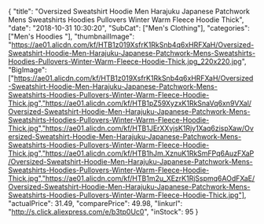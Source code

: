 {
	"title": "Oversized Sweatshirt Hoodie Men Harajuku Japanese Patchwork Mens Sweatshirts Hoodies Pullovers Winter Warm Fleece Hoodie Thick",
	"date": "2018-10-31 10:30:20",
	"SubCat": ["Men's Clothing"],
	"categories": ["Men's Hoodies "],
	"thumbnailImage": "https://ae01.alicdn.com/kf/HTB1z019XsfrK1RkSnb4q6xHRFXaH/Oversized-Sweatshirt-Hoodie-Men-Harajuku-Japanese-Patchwork-Mens-Sweatshirts-Hoodies-Pullovers-Winter-Warm-Fleece-Hoodie-Thick.jpg_220x220.jpg",
	"BigImage": ["https://ae01.alicdn.com/kf/HTB1z019XsfrK1RkSnb4q6xHRFXaH/Oversized-Sweatshirt-Hoodie-Men-Harajuku-Japanese-Patchwork-Mens-Sweatshirts-Hoodies-Pullovers-Winter-Warm-Fleece-Hoodie-Thick.jpg","https://ae01.alicdn.com/kf/HTB1pZ59XyzxK1RkSnaVq6xn9VXal/Oversized-Sweatshirt-Hoodie-Men-Harajuku-Japanese-Patchwork-Mens-Sweatshirts-Hoodies-Pullovers-Winter-Warm-Fleece-Hoodie-Thick.jpg","https://ae01.alicdn.com/kf/HTB1JErXXvjsK1Rjy1Xaq6zispXaw/Oversized-Sweatshirt-Hoodie-Men-Harajuku-Japanese-Patchwork-Mens-Sweatshirts-Hoodies-Pullovers-Winter-Warm-Fleece-Hoodie-Thick.jpg","https://ae01.alicdn.com/kf/HTB1hJm.XznuK1RkSmFPq6AuzFXaP/Oversized-Sweatshirt-Hoodie-Men-Harajuku-Japanese-Patchwork-Mens-Sweatshirts-Hoodies-Pullovers-Winter-Warm-Fleece-Hoodie-Thick.jpg","https://ae01.alicdn.com/kf/HTB1m2u_XEzrK1RjSspmq6AOdFXaE/Oversized-Sweatshirt-Hoodie-Men-Harajuku-Japanese-Patchwork-Mens-Sweatshirts-Hoodies-Pullovers-Winter-Warm-Fleece-Hoodie-Thick.jpg"],
	"actualPrice": 31.49,
	"comparePrice": 49.98,
	"linkurl": "http://s.click.aliexpress.com/e/b3tp0Uc0",
	"inStock": 95
}
